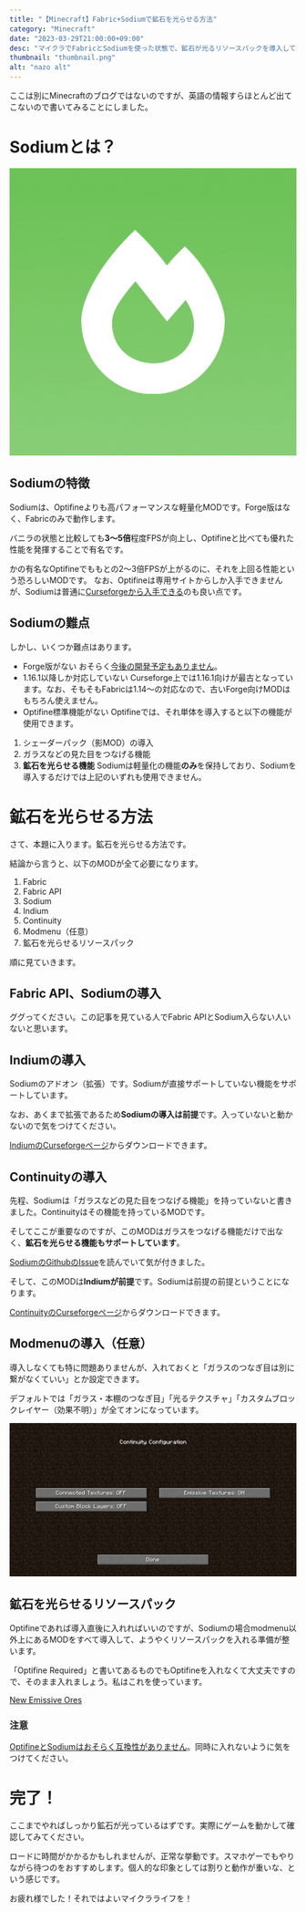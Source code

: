 ```yaml
---
title: "【Minecraft】Fabric+Sodiumで鉱石を光らせる方法"
category: "Minecraft"
date: "2023-03-29T21:00:00+09:00"
desc: "マイクラでFabricとSodiumを使った状態で、鉱石が光るリソースパックを導入して動作させる方法について解説しています。"
thumbnail: "thumbnail.png"
alt: "nazo alt"
---
```


ここは別にMinecraftのブログではないのですが、英語の情報すらほとんど出てこないので書いてみることにしました。

# Sodiumとは？
![Sodiumのロゴ](sodium.png)

## Sodiumの特徴
Sodiumは、Optifineよりも高パフォーマンスな軽量化MODです。Forge版はなく、Fabricのみで動作します。

バニラの状態と比較しても**3～5倍**程度FPSが向上し、Optifineと比べても優れた性能を発揮することで有名です。

かの有名なOptifineでももとの2～3倍FPSが上がるのに、それを上回る性能という恐ろしいMODです。
なお、Optifineは専用サイトからしか入手できませんが、Sodiumは普通に[Curseforgeから入手できる](https://www.curseforge.com/minecraft/mc-mods/sodium/files)のも良い点です。

## Sodiumの難点
しかし、いくつか難点はあります。

- Forge版がない
おそらく[今後の開発予定もありません](https://github.com/CaffeineMC/caffeine-meta/wiki/FAQ#where-are-the-forge-versions-of-your-mods)。
- 1.16.1以降しか対応していない
Curseforge上では1.16.1向けが最古となっています。なお、そもそもFabricは1.14～の対応なので、古いForge向けMODはもちろん使えません。
- Optifine標準機能がない
Optifineでは、それ単体を導入すると以下の機能が使用できます。
1. シェーダーパック（影MOD）の導入
1. ガラスなどの見た目をつなげる機能
1. **鉱石を光らせる機能**
Sodiumは軽量化の機能**のみ**を保持しており、Sodiumを導入するだけでは上記のいずれも使用できません。

# 鉱石を光らせる方法
さて、本題に入ります。鉱石を光らせる方法です。

結論から言うと、以下のMODが全て必要になります。

1. Fabric
1. Fabric API
1. Sodium
1. Indium
1. Continuity
1. Modmenu（任意）
1. 鉱石を光らせるリソースパック

順に見ていきます。

## Fabric API、Sodiumの導入
ググってください。この記事を見ている人でFabric APIとSodium入らない人いないと思います。

## Indiumの導入
Sodiumのアドオン（拡張）です。Sodiumが直接サポートしていない機能をサポートしています。

なお、あくまで拡張であるため**Sodiumの導入は前提**です。入っていないと動かないので気をつけてください。

[IndiumのCurseforgeページ](https://www.curseforge.com/minecraft/mc-mods/indium/files)からダウンロードできます。

## Continuityの導入
先程、Sodiumは「ガラスなどの見た目をつなげる機能」を持っていないと書きました。Continuityはその機能を持っているMODです。

そしてここが重要なのですが、このMODはガラスをつなげる機能だけで出なく、**鉱石を光らせる機能もサポートしています**。

[SodiumのGithubのIssue](https://github.com/CaffeineMC/sodium-fabric/issues/1370)を読んでいて気が付きました。

そして、このMODは**Indiumが前提**です。Sodiumは前提の前提ということになります。

[ContinuityのCurseforgeページ](https://www.curseforge.com/minecraft/mc-mods/continuity)からダウンロードできます。

## Modmenuの導入（任意）
導入しなくても特に問題ありませんが、入れておくと「ガラスのつなぎ目は別に繋がなくていい」とか設定できます。

デフォルトでは「ガラス・本棚のつなぎ目」「光るテクスチャ」「カスタムブロックレイヤー（効果不明）」が全てオンになっています。

![設定画面](settings.png)

## 鉱石を光らせるリソースパック
Optifineであれば導入直後に入れればいいのですが、Sodiumの場合modmenu以外上にあるMODをすべて導入して、ようやくリソースパックを入れる準備が整います。

「Optifine Required」と書いてあるものでもOptifineを入れなくて大丈夫ですので、そのまま入れましょう。私はこれを使っています。

[New Emissive Ores](https://www.curseforge.com/minecraft/texture-packs/emissive-ores-1-17)

### 注意
[OptifineとSodiumはおそらく互換性がありません](https://www.reddit.com/r/Optifine/comments/hzk9yd/is_sodium_a_performance_enhancing_mod_compatible/)。同時に入れないように気をつけてください。

# 完了！
ここまでやればしっかり鉱石が光っているはずです。実際にゲームを動かして確認してみてください。

ロードに時間がかかるかもしれませんが、正常な挙動です。スマホゲーでもやりながら待つのをおすすめします。個人的な印象としては割りと動作が重いな、という感じです。

お疲れ様でした！それではよいマイクラライフを！